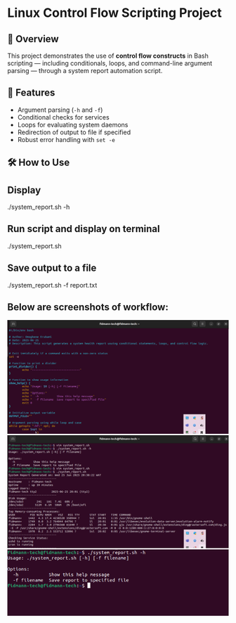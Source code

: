 # Linux Control Flow Scripting Project

## 📌 Overview
This project demonstrates the use of **control flow constructs** in Bash scripting — including conditionals, loops, and command-line argument parsing — through a system report automation script.

## 🔧 Features
- Argument parsing (`-h` and `-f`)
- Conditional checks for services
- Loops for evaluating system daemons
- Redirection of output to file if specified
- Robust error handling with `set -e`

## 🛠️ How to Use


## Display
./system_report.sh -h

## Run script and display on terminal
./system_report.sh

## Save output to a file
./system_report.sh -f report.txt

## Below are screenshots of workflow:
![script](./img/script_sysreport.png)
![output_run](./img/run_output.png)
![help_section](./img/help_section.png)